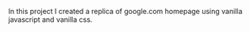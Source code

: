 In this project I created a replica of google.com homepage using vanilla javascript and vanilla css.
